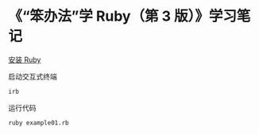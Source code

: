 <!-- #ruby-tutorial #ruby-example -->
# 《“笨办法”学 Ruby（第 3 版）》学习笔记

[安装 Ruby](/manuals/ruby/ruby-manual.md#install)

启动交互式终端

```bash
irb
```

运行代码

```bash
ruby example01.rb
```
